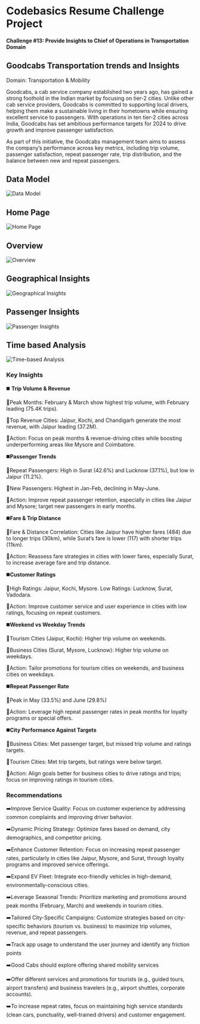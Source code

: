 # Codebasics Resume Challenge Project

#### Challenge #13: Provide Insights to Chief of Operations in Transportation Domain

## Goodcabs Transportation trends and Insights

Domain:  Transportation & Mobility 

Goodcabs, a cab service company established two years ago, has gained a strong foothold in the Indian market by focusing on tier-2 cities. Unlike other cab service providers, Goodcabs is committed to supporting local drivers, helping them make a sustainable living in their hometowns while ensuring excellent service to passengers. With operations in ten tier-2 cities across India, Goodcabs has set ambitious performance targets for 2024 to drive growth and improve passenger satisfaction. 

As part of this initiative, the Goodcabs management team aims to assess the company’s performance across key metrics, including trip volume, passenger satisfaction, repeat passenger rate, trip distribution, and the balance between new and repeat passengers. 

## Data Model

![Data Model](https://raw.githubusercontent.com/kalpanasanikommu/Goodcabs/main/Data%20Model.png)

## Home Page

![Home Page](https://raw.githubusercontent.com/kalpanasanikommu/Goodcabs/main/Home.png)

## Overview

![Overview](https://raw.githubusercontent.com/kalpanasanikommu/Goodcabs/main/Overview.png)

## Geographical Insights

![Geographical Insights](https://raw.githubusercontent.com/kalpanasanikommu/Goodcabs/main/Geographical%20Insights.png)

## Passenger Insights

![Passenger Insights](https://raw.githubusercontent.com/kalpanasanikommu/Goodcabs/main/Passenger%20Insights.png)

## Time based Analysis

![Time-based Analysis](https://raw.githubusercontent.com/kalpanasanikommu/Goodcabs/main/Time%20based%20analysis.png)


### Key Insights
◼️ **Trip Volume & Revenue**

🔸Peak Months: February & March show highest trip volume, with February leading (75.4K trips).

🔸Top Revenue Cities: Jaipur, Kochi, and Chandigarh generate the most revenue, with Jaipur leading (37.2M).

🔹Action: Focus on peak months & revenue-driving cities while boosting underperforming areas like Mysore and Coimbatore.

◼️**Passenger Trends**

🔸Repeat Passengers: High in Surat (42.6%) and Lucknow (37.1%), but low in Jaipur (11.2%).

🔸New Passengers: Highest in Jan-Feb, declining in May-June.

🔹Action: Improve repeat passenger retention, especially in cities like Jaipur and Mysore; target new passengers in early months.

◼️**Fare & Trip Distance**

🔸Fare & Distance Correlation: Cities like Jaipur have higher fares (484) due to longer trips (30km), while Surat’s fare is lower (117) with shorter trips (11km).

🔹Action: Reassess fare strategies in cities with lower fares, especially Surat, to increase average fare and trip distance.

◼️**Customer Ratings**

🔸High Ratings: Jaipur, Kochi, Mysore. Low Ratings: Lucknow, Surat, Vadodara.

🔹Action: Improve customer service and user experience in cities with low ratings, focusing on repeat customers.

◼️**Weekend vs Weekday Trends**

🔸Tourism Cities (Jaipur, Kochi): Higher trip volume on weekends.

🔸Business Cities (Surat, Mysore, Lucknow): Higher trip volume on weekdays.

🔹Action: Tailor promotions for tourism cities on weekends, and business cities on weekdays.

◼️**Repeat Passenger Rate**

🔸Peak in May (33.5%) and June (29.8%)

🔹Action: Leverage high repeat passenger rates in peak months for loyalty programs or special offers.

◼️**City Performance Against Targets**

🔸Business Cities: Met passenger target, but missed trip volume and ratings targets.

🔸Tourism Cities: Met trip targets, but ratings were below target.

🔹Action: Align goals better for business cities to drive ratings and trips; focus on improving ratings in tourism cities.

### Recommendations

➡️Improve Service Quality: Focus on customer experience by addressing common complaints and improving driver behavior.

➡️Dynamic Pricing Strategy: Optimize fares based on demand, city demographics, and competitor pricing.

➡️Enhance Customer Retention: Focus on increasing repeat passenger rates, particularly in cities like Jaipur, Mysore, and Surat, through loyalty programs and improved service offerings.

➡️Expand EV Fleet: Integrate eco-friendly vehicles in high-demand, environmentally-conscious cities.

➡️Leverage Seasonal Trends: Prioritize marketing and promotions around peak months (February, March) and weekends in tourism cities.

➡️Tailored City-Specific Campaigns: Customize strategies based on city-specific behaviors (tourism vs. business) to maximize trip volumes, revenue, and repeat passengers.

➡️Track app usage to understand the user journey and identify any friction points

➡️Good Cabs should explore offering shared mobility services 

➡️Offer different services and promotions for tourists (e.g., guided tours, airport transfers) and business travelers (e.g., airport shuttles, corporate accounts).

➡️To increase repeat rates, focus on maintaining high service standards (clean cars, punctuality, well-trained drivers) and customer engagement.

